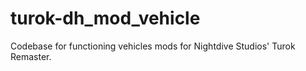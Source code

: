 # turok-dh_mod_vehicle
Codebase for functioning vehicles mods for Nightdive Studios' Turok Remaster.
